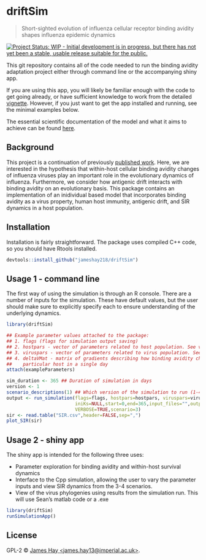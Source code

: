 # driftSim
> Short-sighted evolution of influenza cellular receptor binding avidity shapes influenza epidemic dynamics


[![Project Status: WIP - Initial development is in progress, but there has not yet been a stable, usable release suitable for the public.](http://www.repostatus.org/badges/latest/wip.svg)](http://www.repostatus.org/#wip)

This git repository contains all of the code needed to run the binding avidity adaptation project either through command line or the accompanying shiny app.

If you are using this app, you will likely be familiar enough with the code to get going already, or have sufficient knowledge to work from the detailed [vignette](). However, if you just want to get the app installed and running, see the minimal examples below.

The essential scientific documentation of the model and what it aims to achieve can be found [here]().



## Background
This project is a continuation of previously [published work](https://www.ncbi.nlm.nih.gov/pmc/articles/PMC3678328/). Here, we are interested in the hypothesis that within-host cellular binding avidity changes of influenza viruses play an important role in the evolutionary dynamics of influenza. Furthermore, we consider how antigenic drift interacts with binding avidity on an evolutionary basis. This package contains an implementation of an inidividual based model that incorporates binding avidity as a virus property, human host immunity, antigenic drift, and SIR dynamics in a host population.

## Installation
Installation is fairly straightforward. The package uses compiled C++ code, so you should have Rtools installed.

```r
devtools::install_github("jameshay218/driftSim")
```

## Usage 1 - command line
The first way of using the simulation is through an R console. There are a number of inputs for the simulation. These have default values, but the user should make sure to explicitly specify each to ensure understanding of the underlying dynamics.
```r
library(driftSim)

## Example parameter values attached to the package:
## 1. flags (flags for simulation output saving)
## 2. hostpars - vector of parameters related to host population. See vignettes
## 3. viruspars - vector of parameters related to virus population. See vignettes
## 4. deltaVMat - matrix of gradients describing how binding avidity changes within a 
##    particular host in a single day
attach(exampleParameters)

sim_duration <- 365 ## Duration of simulation in days
version <- 1
scenario_descriptions(1) ## Which version of the simulation to run (1-4)
output <- run_simulation(flags=flags, hostpars=hostpars, viruspars=viruspars, deltaVMat=deltaVMat,
                         iniKs=NULL,start=0,end=365,input_files="",output_files=c("SIR.csv","","","","",""),
                         VERBOSE=TRUE,scenario=3)
sir <- read.table("SIR.csv",header=FALSE,sep=",")
plot_SIR(sir)
```

## Usage 2 - shiny app
The shiny app is intended for the following three uses:
* Parameter exploration for binding avidity and within-host survival dynamics
* Interface to the Cpp simulation, allowing the user to vary the parameter inputs and view SIR dynamics from the 3-4 scenarios.
* View of the virus phylogenies using results from the simulation run. This will use Sean’s matlab code or a .exe
```r
library(driftSim)
runSimulationApp()
```

## License

GPL-2 © [James Hay &lt;james.hay13@imperial.ac.uk&gt;](https://github.com/).

